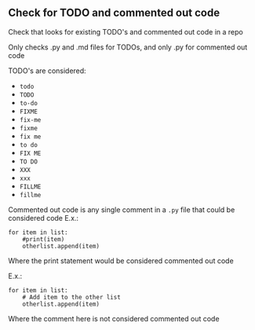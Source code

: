 ## Check for TODO and commented out code

Check that looks for existing TODO's and commented out code in a repo

Only checks .py and .md files for TODOs, 
and only .py for commented out code

TODO's are considered:
 - `todo`
 - `TODO`
 - `to-do`
 - `FIXME`
 - `fix-me`
 - `fixme`
 - `fix me`
 - `to do`
 - `FIX ME`
 - `TO DO`
 - `XXX`
 - `xxx`
 - `FILLME`
 - `fillme`

Commented out code is any single comment in a `.py` file that could be considered code
E.x.:
```
for item in list:
    #print(item)
    otherlist.append(item)
```
Where the print statement would be considered commented out code

E.x.:
```
for item in list:
    # Add item to the other list
    otherlist.append(item)
```
Where the comment here is not considered commented out code
